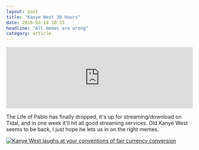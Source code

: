 ```yaml
---
layout: post
title: "Kanye West 30 Hours"
date: 2016-02-14 10:33
headline: "All memes are wrong"
category: article
---
```


<iframe width="100%" height="166" scrolling="no" frameborder="no" src="https://w.soundcloud.com/player/?url=https%3A//api.soundcloud.com/tracks/246700455&amp;color=ff5500&amp;auto_play=false&amp;hide_related=false&amp;show_comments=true&amp;show_user=true&amp;show_reposts=false"></iframe>

The Life of Pablo has finally dropped, it's up for streaming/download on Tidal, and in one week it'll hit all good streaming services. Old Kanye West seems to be back, I just hope he lets us in on the right memes.

[![Kanye West laughs at your conventions of fair currency conversion](http://i.imgur.com/MG8vpPd.png)](https://kanyewest.tidal.com)
